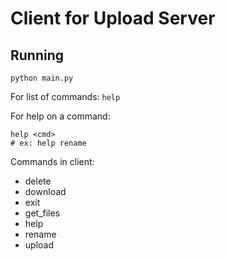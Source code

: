 # Client for Upload Server

## Running

`python main.py`

For list of commands:
`help`

For help on a command:

```
help <cmd> 
# ex: help rename
```

Commands in client:

- delete
- download
- exit
- get_files
- help
- rename
- upload
